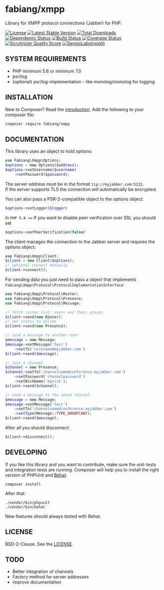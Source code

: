 # fabiang/xmpp

Library for XMPP protocol connections (Jabber) for PHP.

[![License](https://poser.pugx.org/fabiang/xmpp/license.svg)](https://packagist.org/packages/fabiang/xmpp)
[![Latest Stable Version](https://poser.pugx.org/fabiang/xmpp/v/stable.svg)](https://packagist.org/packages/fabiang/xmpp)
[![Total Downloads](https://poser.pugx.org/fabiang/xmpp/downloads.svg)](https://packagist.org/packages/fabiang/xmpp)
[![Dependency Status](https://gemnasium.com/fabiang/xmpp.svg)](https://gemnasium.com/fabiang/xmpp)
[![Build Status](https://travis-ci.org/fabiang/xmpp.png?branch=master)](https://travis-ci.org/fabiang/xmpp)
[![Coverage Status](https://img.shields.io/coveralls/fabiang/xmpp.svg)](https://coveralls.io/r/fabiang/xmpp?branch=master)
[![Scrutinizer Quality Score](https://scrutinizer-ci.com/g/fabiang/xmpp/badges/quality-score.png?s=2605ad2bc987ff8501b8f749addff43ec1ac7098)](https://scrutinizer-ci.com/g/fabiang/xmpp/)
[![SensioLabsInsight](https://insight.sensiolabs.com/projects/a535cd82-788d-4506-803e-02ede44a9e74/mini.png)](https://insight.sensiolabs.com/projects/a535cd82-788d-4506-803e-02ede44a9e74)

## SYSTEM REQUIREMENTS

- PHP minimum 5.6 or minimum 7.0
- psr/log
- (optional) psr/log-implementation - like monolog/monolog for logging

## INSTALLATION

New to Composer? Read the [introduction](https://getcomposer.org/doc/00-intro.md#introduction). Add the following to your composer file:

```bash
composer require fabiang/xmpp
```

## DOCUMENTATION

This library uses an object to hold options:

```php
use Fabiang\Xmpp\Options;
$options = new Options($address);
$options->setUsername($username)
    ->setPassword($password);
```

The server address must be in the format `tcp://myjabber.com:5222`.  
If the server supports TLS the connection will automatically be encrypted.

You can also pass a PSR-2-compatible object to the options object:

```php
$options->setLogger($logger)
```

In `PHP 5.6 >=` If you want to disable peer verification over SSL you should set 

```php
$options->setPeerVerification(false)
```

The client manages the connection to the Jabber server and requires the options object:

```php
use Fabiang\Xmpp\Client;
$client = new Client($options);
// optional connect manually
$client->connect();
```

For sending data you just need to pass a object that implements `Fabiang\Xmpp\Protocol\ProtocolImplementationInterface`:

```php
use Fabiang\Xmpp\Protocol\Roster;
use Fabiang\Xmpp\Protocol\Presence;
use Fabiang\Xmpp\Protocol\Message;

// fetch roster list; users and their groups
$client->send(new Roster);
// set status to online
$client->send(new Presence);

// send a message to another user
$message = new Message;
$message->setMessage('test')
    ->setTo('nickname@myjabber.com')
$client->send($message);

// join a channel
$channel = new Presence;
$channel->setTo('channelname@conference.myjabber.com')
    ->setPassword('channelpassword')
    ->setNickName('mynick');
$client->send($channel);

// send a message to the above channel
$message = new Message;
$message->setMessage('test')
    ->setTo('channelname@conference.myjabber.com')
    ->setType(Message::TYPE_GROUPCHAT);
$client->send($message);
```

After all you should disconnect:

```php
$client->disconnect();
```

## DEVELOPING

If you like this library and you want to contribute, make sure the unit-tests and integration tests are running.
Composer will help you to install the right version of PHPUnit and [Behat](http://behat.org/).

    composer install

After that:

    ./vendor/bin/phpunit
    ./vendor/bin/behat

New features should always tested with Behat.

## LICENSE

BSD-2-Clause. See the [LICENSE](LICENSE.md).

## TODO
    
- Better integration of channels
- Factory method for server addresses
- improve documentation
